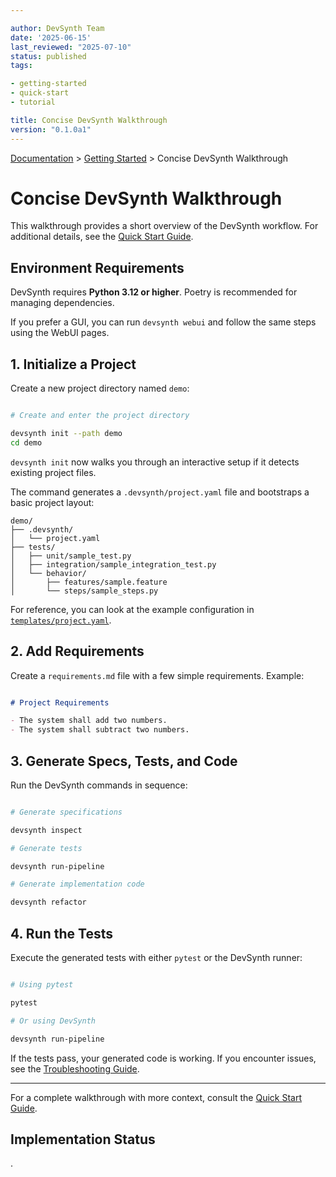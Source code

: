 ```yaml
---

author: DevSynth Team
date: '2025-06-15'
last_reviewed: "2025-07-10"
status: published
tags:

- getting-started
- quick-start
- tutorial

title: Concise DevSynth Walkthrough
version: "0.1.0a1"
---
```

<div class="breadcrumbs">
<a href="../index.md">Documentation</a> &gt; <a href="index.md">Getting Started</a> &gt; Concise DevSynth Walkthrough
</div>

# Concise DevSynth Walkthrough

This walkthrough provides a short overview of the DevSynth workflow.
For additional details, see the [Quick Start Guide](quick_start_guide.md).

## Environment Requirements

DevSynth requires **Python 3.12 or higher**. Poetry is recommended for managing dependencies.

If you prefer a GUI, you can run `devsynth webui` and follow the same steps using the WebUI pages.

## 1. Initialize a Project

Create a new project directory named `demo`:

```bash

# Create and enter the project directory

devsynth init --path demo
cd demo
```

`devsynth init` now walks you through an interactive setup if it detects existing project files.

The command generates a `.devsynth/project.yaml` file and bootstraps a basic
project layout:

```text
demo/
├── .devsynth/
│   └── project.yaml
├── tests/
│   ├── unit/sample_test.py
│   ├── integration/sample_integration_test.py
│   └── behavior/
│       ├── features/sample.feature
│       └── steps/sample_steps.py
```

For reference, you can look at the example configuration in
[`templates/project.yaml`](../../templates/project.yaml).

## 2. Add Requirements

Create a `requirements.md` file with a few simple requirements. Example:

```markdown

# Project Requirements

- The system shall add two numbers.
- The system shall subtract two numbers.

```

## 3. Generate Specs, Tests, and Code

Run the DevSynth commands in sequence:

```bash

# Generate specifications

devsynth inspect

# Generate tests

devsynth run-pipeline

# Generate implementation code

devsynth refactor
```

## 4. Run the Tests

Execute the generated tests with either `pytest` or the DevSynth runner:

```bash

# Using pytest

pytest

# Or using DevSynth

devsynth run-pipeline
```

If the tests pass, your generated code is working. If you encounter issues, see the [Troubleshooting Guide](troubleshooting.md).

---

For a complete walkthrough with more context, consult the [Quick Start Guide](quick_start_guide.md).
## Implementation Status

.
